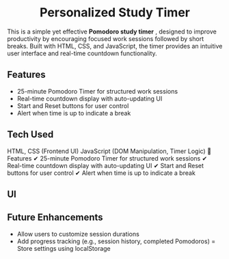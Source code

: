 <h1 align="center">Personalized Study Timer</h1> 

This is a simple yet effective **Pomodoro study timer** , designed to improve productivity by encouraging focused work sessions followed by short breaks. Built with HTML, CSS, and JavaScript, the timer provides an intuitive user interface and real-time countdown functionality.

## Features
- 25-minute Pomodoro Timer for structured work sessions
- Real-time countdown display with auto-updating UI
- Start and Reset buttons for user control
- Alert when time is up to indicate a break

## Tech Used
HTML, CSS (Frontend UI)
JavaScript (DOM Manipulation, Timer Logic)
📂 Features
✔ 25-minute Pomodoro Timer for structured work sessions
✔ Real-time countdown display with auto-updating UI
✔ Start and Reset buttons for user control
✔ Alert when time is up to indicate a break

## UI

## Future Enhancements
- Allow users to customize session durations
- Add progress tracking (e.g., session history, completed Pomodoros)
= Store settings using localStorage



